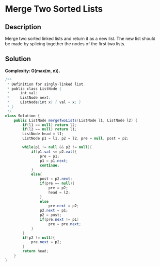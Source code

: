 # Merge Two Sorted Lists
## Description
Merge two sorted linked lists and return it as a new list. The new list should be made by splicing together the nodes of the first two lists.  
## Solution
**Complexity: O(max(m, n)).**
```java
/**
 * Definition for singly-linked list.
 * public class ListNode {
 *     int val;
 *     ListNode next;
 *     ListNode(int x) { val = x; }
 * }
 */
class Solution {
    public ListNode mergeTwoLists(ListNode l1, ListNode l2) {
        if(l1 == null) return l2;
        if(l2 == null) return l1;
        ListNode head = l1;
        ListNode p1 = l1, p2 = l2, pre = null, post = p2;

        while(p1 != null && p2 != null){
            if(p1.val <= p2.val){
                pre = p1;
                p1 = p1.next;
                continue;
            }
            else{
                post = p2.next;
                if(pre == null){
                    pre = p2;
                    head = l2;
                }
                else
                    pre.next = p2;
                p2.next = p1;
                p2 = post;
                if(pre.next != p1)
                    pre = pre.next;
            }
        }
        if(p2 != null){
            pre.next = p2;
        }
        return head;
    }
}
```
